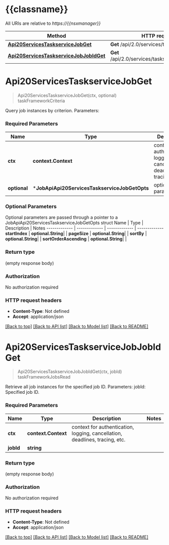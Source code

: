 # {{classname}}

All URIs are relative to *https://{{nsxmanager}}*

Method | HTTP request | Description
------------- | ------------- | -------------
[**Api20ServicesTaskserviceJobGet**](JobApi.md#Api20ServicesTaskserviceJobGet) | **Get** /api/2.0/services/taskservice/job | taskFrameworkCriteria
[**Api20ServicesTaskserviceJobJobIdGet**](JobApi.md#Api20ServicesTaskserviceJobJobIdGet) | **Get** /api/2.0/services/taskservice/job/{jobId} | taskFrameworkJobsRead

# **Api20ServicesTaskserviceJobGet**
> Api20ServicesTaskserviceJobGet(ctx, optional)
taskFrameworkCriteria

Query job instances by criterion.  Parameters:  

### Required Parameters

Name | Type | Description  | Notes
------------- | ------------- | ------------- | -------------
 **ctx** | **context.Context** | context for authentication, logging, cancellation, deadlines, tracing, etc.
 **optional** | ***JobApiApi20ServicesTaskserviceJobGetOpts** | optional parameters | nil if no parameters

### Optional Parameters
Optional parameters are passed through a pointer to a JobApiApi20ServicesTaskserviceJobGetOpts struct
Name | Type | Description  | Notes
------------- | ------------- | ------------- | -------------
 **startIndex** | **optional.String**|  | 
 **pageSize** | **optional.String**|  | 
 **sortBy** | **optional.String**|  | 
 **sortOrderAscending** | **optional.String**|  | 

### Return type

 (empty response body)

### Authorization

No authorization required

### HTTP request headers

 - **Content-Type**: Not defined
 - **Accept**: application/json

[[Back to top]](#) [[Back to API list]](../README.md#documentation-for-api-endpoints) [[Back to Model list]](../README.md#documentation-for-models) [[Back to README]](../README.md)

# **Api20ServicesTaskserviceJobJobIdGet**
> Api20ServicesTaskserviceJobJobIdGet(ctx, jobId)
taskFrameworkJobsRead

Retrieve all job instances for the specified job ID.  Parameters:  jobId: Specified job ID.  

### Required Parameters

Name | Type | Description  | Notes
------------- | ------------- | ------------- | -------------
 **ctx** | **context.Context** | context for authentication, logging, cancellation, deadlines, tracing, etc.
  **jobId** | **string**|  | 

### Return type

 (empty response body)

### Authorization

No authorization required

### HTTP request headers

 - **Content-Type**: Not defined
 - **Accept**: application/json

[[Back to top]](#) [[Back to API list]](../README.md#documentation-for-api-endpoints) [[Back to Model list]](../README.md#documentation-for-models) [[Back to README]](../README.md)

